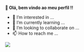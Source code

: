 **👋 Olá, bem vindo ao meu perfil !!**
- 👀 I’m interested in ...
- 🌱 I’m currently learning ...
- 💞️ I’m looking to collaborate on ...
- 📫 How to reach me ...


![](https://media.tenor.com/916eF2xecQ8AAAAd/tbbt-sheldon-cooper.gif)
